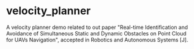 # velocity_planner
A velocity planner demo related to out paper "Real-time Identification and Avoidance of Simultaneous Static and Dynamic Obstacles on Point Cloud for UAVs Navigation", accepted in Robotics and Autonomous Systems [J].
